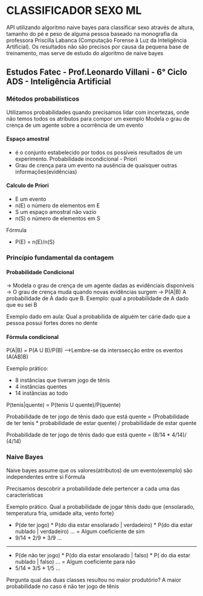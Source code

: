# CLASSIFICADOR SEXO ML
API utilizando algoritmo naive bayes para classificar sexo através de altura, tamanho do pé e peso de alguma pessoa baseado na monografia da professora Priscilla Labanca (Computação Forense à Luz da Inteligência Artificial). 
Os resultados não são precisos por causa da pequena base de treinamento, mas serve de estudo do algoritmo de naive bayes


## Estudos Fatec - Prof.Leonardo Villani - 6° Ciclo ADS - Inteligência Artificial

### Métodos probabilísticos
Utilizamos probabilidades quando precisamos lidar com incertezas, onde não temos todos os atributos para compor um exemplo
Modela o grau de crença de um agente sobre a ocorrência de um evento

#### Espaço amostral
- é o conjunto estabelecido por todos os possíveis resultados de um experimento. 
Probabilidade incondicional - Priori
- Grau de crença para um evento na ausência de quaisquer outras informações(evidências)

#### Calculo de Priori
- E um evento
- n(E) o número de elementos em E
- S um espaço amostral não vazio
- n(S) o número de elementos em S

Fórmula
- P(E) = n(E)/n(S)
   
### Princípio fundamental da contagem

#### Probabilidade Condicional
-> Modela o grau de crença de um agente dadas as evidênciais disponíveis
-> O grau de crença muda quando novas evidências surgem
-> P(A|B) A probabilidade de A dado que B. Exemplo: qual a probabilidade de A dado que eu sei B

Exemplo dado em aula:
  Qual a probabilida de alguém ter cárie dado que a pessoa possui fortes dores no dente

#### Fórmula condicional
P(A|B) = P(A U B)/P(B)
-->Lembre-se da interssecção entre os eventos (A(AB)B)

Exemplo prático:
 - 8 instâncias que tiveram jogo de tênis
 - 4 instâncias quentes
 - 14 instâncias ao todo

P(tenis|quente) = P(tenis U quente)/P(quente)

Probabilidade de ter jogo de tênis dado que está quente = (Probabilidade de ter tenis * probabilidade de estar quente) / probabilidade de estar quente

Probabilidade de ter jogo de tênis dado que está quente = (8/14 * 4/14)/ (4/14)

### Naive Bayes

Naive bayes assume que os valores(atributos) de um evento(exemplo) são independentes entre si
Fórmula

Precisamos descobrir a probabilidade dele pertencer a cada uma das características

Exemplo prático. Qual a probabilidade de jogar tênis dado que {ensolarado, temperatura fria, umidade alta, vento forte}

- P(de ter jogo) * P(do dia estar ensolarado | verdadeiro) * P(do dia estar nublado | verdadeiro) ... = Algum coeficiente de sim
- 9/14           *  2/9                                    * 3/9  ...    
___________________________________________________________________________________________________

- P(de não ter jogo) * P(do dia estar ensolarado | falso) * P( do dia estar nublado | falso) ... = Algum coeficiente para não
- 5/14               * 3/5                                * 1/5   ...

Pergunta qual das duas classes resultou no maior produtório?
A maior probabilidade no caso é não ter jogo de tênis 






